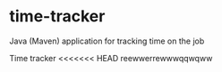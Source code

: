 # time-tracker
Java (Maven) application for tracking time on the job

Time tracker
<<<<<<< HEAD
reewwerrewwwqqwqww
